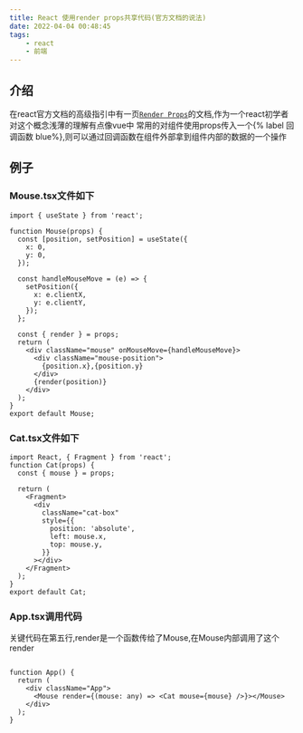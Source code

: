 ```yaml
---
title: React 使用render props共享代码(官方文档的说法)
date: 2022-04-04 00:48:45
tags:
    - react
    - 前端
---
```


## 介绍
在react官方文档的高级指引中有一页[`Render Props`](https://zh-hans.reactjs.org/docs/render-props.html)的文档,作为一个react初学者对这个概念浅薄的理解有点像vue中
常用的对组件使用props传入一个{% label 回调函数 blue%},则可以通过回调函数在组件外部拿到组件内部的数据的一个操作

## 例子

### Mouse.tsx文件如下
```tsx File:Mouse.tsx
import { useState } from 'react';

function Mouse(props) {
  const [position, setPosition] = useState({
    x: 0,
    y: 0,
  });

  const handleMouseMove = (e) => {
    setPosition({
      x: e.clientX,
      y: e.clientY,
    });
  };

  const { render } = props;
  return (
    <div className="mouse" onMouseMove={handleMouseMove}>
      <div className="mouse-position">
        {position.x},{position.y}
      </div>
      {render(position)}
    </div>
  );
}
export default Mouse;

```

### Cat.tsx文件如下
```tsx File: Cat.tsx
import React, { Fragment } from 'react';
function Cat(props) {
  const { mouse } = props;

  return (
    <Fragment>
      <div
        className="cat-box"
        style={{
          position: 'absolute',
          left: mouse.x,
          top: mouse.y,
        }}
      ></div>
    </Fragment>
  );
}
export default Cat;

```

### App.tsx调用代码

关键代码在第五行,render是一个函数传给了Mouse,在Mouse内部调用了这个render
```tsx File:App.tsx

function App() {
  return (
    <div className="App">
      <Mouse render={(mouse: any) => <Cat mouse={mouse} />}></Mouse>
    </div>
  );
}

```